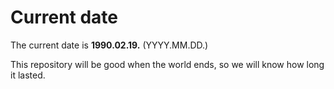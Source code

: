 # Current date

The current date is **1990.02.19.** (YYYY.MM.DD.)

This repository will be good when the world ends, so we will know how long it lasted.